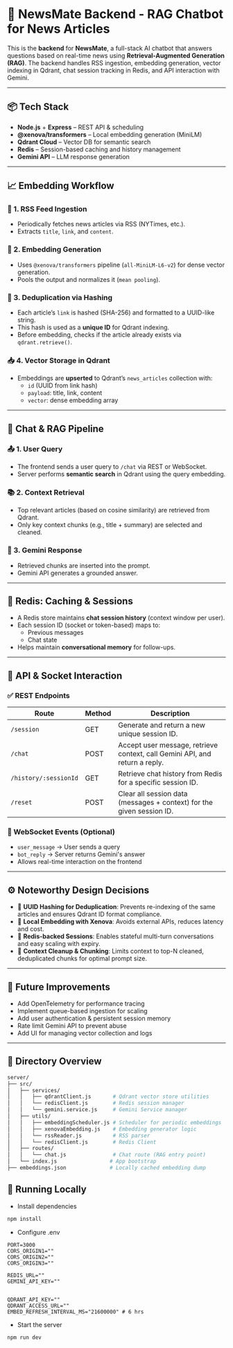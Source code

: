 # 🧠 NewsMate Backend - RAG Chatbot for News Articles

This is the **backend** for **NewsMate**, a full-stack AI chatbot that answers questions based on real-time news using **Retrieval-Augmented Generation (RAG)**. The backend handles RSS ingestion, embedding generation, vector indexing in Qdrant, chat session tracking in Redis, and API interaction with Gemini.

---

## 📦 Tech Stack

- **Node.js** + **Express** – REST API & scheduling
- **@xenova/transformers** – Local embedding generation (MiniLM)
- **Qdrant Cloud** – Vector DB for semantic search
- **Redis** – Session-based caching and history management
- **Gemini API** – LLM response generation

---

## 📈 Embedding Workflow

### 🔁 1. RSS Feed Ingestion

- Periodically fetches news articles via RSS (NYTimes, etc.).
- Extracts `title`, `link`, and `content`.

### 🧠 2. Embedding Generation

- Uses `@xenova/transformers` pipeline (`all-MiniLM-L6-v2`) for dense vector generation.
- Pools the output and normalizes it (`mean pooling`).

### 🔐 3. Deduplication via Hashing

- Each article’s `link` is hashed (SHA-256) and formatted to a UUID-like string.
- This hash is used as a **unique ID** for Qdrant indexing.
- Before embedding, checks if the article already exists via `qdrant.retrieve()`.

### 📥 4. Vector Storage in Qdrant

- Embeddings are **upserted** to Qdrant’s `news_articles` collection with:
  - `id` (UUID from link hash)
  - `payload`: title, link, content
  - `vector`: dense embedding array

---

## 🧠 Chat & RAG Pipeline

### 📤 1. User Query

- The frontend sends a user query to `/chat` via REST or WebSocket.
- Server performs **semantic search** in Qdrant using the query embedding.

### 📚 2. Context Retrieval

- Top relevant articles (based on cosine similarity) are retrieved from Qdrant.
- Only key context chunks (e.g., title + summary) are selected and cleaned.

### 🤖 3. Gemini Response

- Retrieved chunks are inserted into the prompt.
- Gemini API generates a grounded answer.

---

## 🧠 Redis: Caching & Sessions

- A Redis store maintains **chat session history** (context window per user).
- Each session ID (socket or token-based) maps to:
  - Previous messages
  - Chat state
- Helps maintain **conversational memory** for follow-ups.

---

## 🔌 API & Socket Interaction

### ✅ REST Endpoints

| Route                 | Method | Description                                                                 |
| --------------------- | ------ | --------------------------------------------------------------------------- |
| `/session`            | GET    | Generate and return a new unique session ID.                                |
| `/chat`               | POST   | Accept user message, retrieve context, call Gemini API, and return a reply. |
| `/history/:sessionId` | GET    | Retrieve chat history from Redis for a specific session ID.                 |
| `/reset`              | POST   | Clear all session data (messages + context) for the given session ID.       |

<!-- | `/articles`           | GET    | Fetch raw news articles from all configured RSS feeds.                      |
| `/embed`              | POST   | Trigger manual re-embedding of latest fetched articles into Qdrant.         | -->

### 💬 WebSocket Events (Optional)

- `user_message` → User sends a query
- `bot_reply` → Server returns Gemini's answer
- Allows real-time interaction on the frontend

---

## ⚙️ Noteworthy Design Decisions

- 🔐 **UUID Hashing for Deduplication**: Prevents re-indexing of the same articles and ensures Qdrant ID format compliance.
- 🔄 **Local Embedding with Xenova**: Avoids external APIs, reduces latency and cost.
- 🧵 **Redis-backed Sessions**: Enables stateful multi-turn conversations and easy scaling with expiry.
- 📄 **Context Cleanup & Chunking**: Limits context to top-N cleaned, deduplicated chunks for optimal prompt size.

---

## 🚀 Future Improvements

- Add OpenTelemetry for performance tracing
- Implement queue-based ingestion for scaling
- Add user authentication & persistent session memory
- Rate limit Gemini API to prevent abuse
- Add UI for managing vector collection and logs

---

## 📁 Directory Overview

```bash
server/
├── src/
│   ├── services/
│   │   ├── qdrantClient.js       # Qdrant vector store utilities
│   │   └── redisClient.js        # Redis session manager
│   │   └── gemini.service.js     # Gemini Service manager
│   ├── utils/
│   │   ├── embeddingScheduler.js # Scheduler for periodic embeddings
│   │   ├── xenovaEmbedding.js    # Embedding generator logic
│   │   └── rssReader.js          # RSS parser
│   │   └── redisClient.js        # Redis Client
│   ├── routes/
│   │   └── chat.js               # Chat route (RAG entry point)
│   └── index.js                 # App bootstrap
├── embeddings.json              # Locally cached embedding dump
```

## 🧪 Running Locally

- Install dependencies

```bash
npm install
```

- Configure .env

```env
PORT=3000
CORS_ORIGIN1=""
CORS_ORIGIN2=""
CORS_ORIGIN3=""

REDIS_URL=""
GEMINI_API_KEY=""


QDRANT_API_KEY=""
QDRANT_ACCESS_URL=""
EMBED_REFRESH_INTERVAL_MS="21600000" # 6 hrs
```

- Start the server

```bash
npm run dev
```
